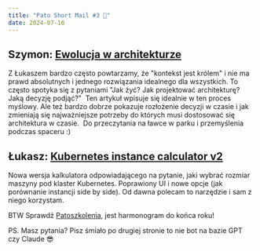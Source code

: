 ```yaml
---
title: "Pato Short Mail #3 🚀"
date: 2024-07-16
---
```


## Szymon: [Ewolucja w architekturze](https://newsletter.fractionalarchitect.io/p/17-dont-stand-still-evolve-your-architecture)
Z Łukaszem bardzo często powtarzamy, że "kontekst jest królem" i nie ma prawd absolutnych i jednego rozwiązania idealnego dla wszystkich. To często spotyka się z pytaniami "Jak żyć? Jak projektować architekturę? Jaką decyzję podjąć?" 
Ten artykuł wpisuje się idealnie w ten proces myślowy. Ale też bardzo dobrze pokazuje rozłożenie decyzji w czasie i jak zmieniają się najważniejsze potrzeby do których musi dostosować się architektura w czasie. 
Do przeczytania na ławce w parku i przemyślenia podczas spaceru :)

## Łukasz: [Kubernetes instance calculator v2](https://learnk8s.io/kubernetes-instance-calculator)
Nowa wersja kalkulatora odpowiadającego na pytanie, jaki wybrać rozmiar maszyny pod klaster Kubernetes. Poprawiony UI i nowe opcje (jak porównanie instancji side by side). Od dawna polecam to narzędzie i sam z niego korzystam.

BTW Sprawdź [Patoszkolenia](https://patoarchitekci.io/szkolenia/), jest harmonogram do końca roku!

PS. Masz pytania? Pisz śmiało po drugiej stronie to nie bot na bazie GPT czy Claude 😎
